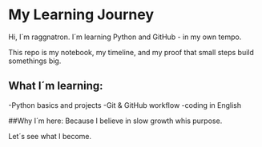 # My Learning Journey

Hi, I´m raggnatron.
I´m learning Python and GitHub - in my own tempo.

This repo is my notebook, my timeline, and my proof that small steps build somethings big.

## What I´m learning:
-Python basics and projects 
-Git & GitHub workflow
-coding in English

##Why I´m here:
Because I believe in slow growth whis purpose.

Let´s see what I become.
